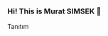 ### Hi! This is Murat SIMSEK 👋
Tanıtım
<!--
**muratsimsek003/muratsimsek003** is a ✨ _special_ ✨ repository because its `README.md` (this file) appears on your GitHub profile.

